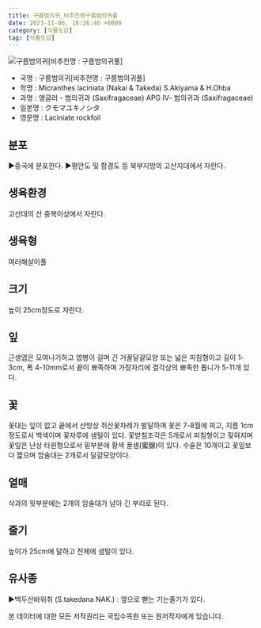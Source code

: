 ```yaml
---
title: 구름범의귀_비추천명구름범의귀풀
date: 2023-11-06, 18:26:46 +0800
category: [식물도감]
tag: [식물도감]
---
```




![구름범의귀[비추천명 : 구름범의귀풀]](http://www.nature.go.kr/fileUpload/plants/basic/Saxifragaceae/Saxifraga/6931/1_th2.JPG)
- 국명 : 구름범의귀[비추천명 : 구름범의귀풀]
- 학명 : Micranthes laciniata (Nakai & Takeda) S.Akiyama & H.Ohba
- 과명 : 앵글러 - 범의귀과 (Saxifragaceae) APG Ⅳ- 범의귀과 (Saxifragaceae)
- 일본명 : クモマユキノシタ
- 영문명 : Laciniate rockfoil


## 분포
▶중국에 분포한다.▶평안도 및 함경도 등 북부지방의 고산지대에서 자란다.
## 생육환경
고산대의 산 중복이상에서 자란다.
## 생육형
여러해살이풀 
## 크기
높이 25cm정도로 자란다.
## 잎
근생엽은 모여나기하고 엽병이 길며 긴 거꿀달걀모양 또는 넓은 피침형이고 길이 1-3cm, 폭 4-10mm로서 끝이 뾰족하며 가장자리에 결각상의 뾰족한 톱니가 5-11개 있다.
## 꽃
꽃대는 잎이 없고 끝에서 산방상 취산꽃차례가 발달하며 꽃은 7-8월에 피고, 지름 1cm정도로서 백색이며 꽃자루에 샘털이 있다. 꽃받침조각은 5개로서 피침형이고 젖혀지며 꽃잎은 난상 타원형으로서 밑부분에 황색 꿀샘(蜜腺)이 있다. 수술은 10개이고 꽃잎보다 짧으며 암술대는 2개로서 달걀모양이다.
## 열매
삭과의 윗부분에는 2개의 암술대가 남아 긴 부리로 된다.
## 줄기
높이가 25cm에 달하고 전체에 샘털이 있다.
## 유사종
▶백두산바위취 (S.takedana NAK.) :  옆으로 뻗는 기는줄기가 있다.






본 데이터에 대한 모든 저작권리는 국립수목원 또는 원저작자에게 있습니다.
